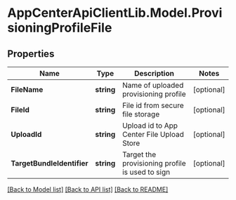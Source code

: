 # AppCenterApiClientLib.Model.ProvisioningProfileFile
## Properties

Name | Type | Description | Notes
------------ | ------------- | ------------- | -------------
**FileName** | **string** | Name of uploaded provisioning profile | [optional] 
**FileId** | **string** | File id from secure file storage | [optional] 
**UploadId** | **string** | Upload id to App Center File Upload Store | [optional] 
**TargetBundleIdentifier** | **string** | Target the provisioning profile is used to sign | [optional] 

[[Back to Model list]](../README.md#documentation-for-models) [[Back to API list]](../README.md#documentation-for-api-endpoints) [[Back to README]](../README.md)

